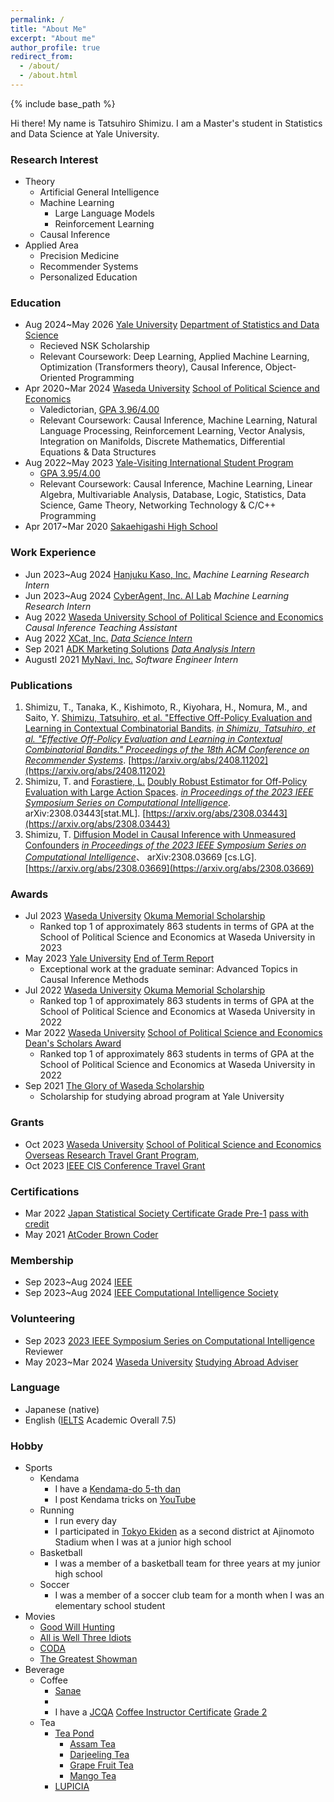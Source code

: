 ```yaml
---
permalink: /
title: "About Me"
excerpt: "About me"
author_profile: true
redirect_from: 
  - /about/
  - /about.html
---
```



{% include base_path %}

Hi there! My name is Tatsuhiro Shimizu. 
I am a Master's student in Statistics and Data Science at Yale University.

### Research Interest
* Theory
  * Artificial General Intelligence
  * Machine Learning
    * Large Language Models
    * Reinforcement Learning
  * Causal Inference
* Applied Area
  * Precision Medicine
  * Recommender Systems
  * Personalized Education

### Education
* Aug 2024~May 2026 [Yale University](https://yvisp.yale.edu/) [Department of Statistics and Data Science](https://statistics.yale.edu/)
  * Recieved NSK Scholarship
  * Relevant Coursework: Deep Learning, Applied Machine Learning, Optimization (Transformers theory), Causal Inference, Object-Oriented Programming
* Apr 2020~Mar 2024 [Waseda University](https://www.waseda.jp/top/) [School of Political Science and Economics](https://www.waseda.jp/fpse/pse/)
  * Valedictorian, [GPA 3.96/4.00](../files/Waseda_Transcript.pdf)
  * Relevant Coursework: Causal Inference, Machine Learning, Natural Language Processing, Reinforcement Learning, Vector Analysis, Integration on Manifolds, Discrete Mathematics, Differential Equations & Data Structures
* Aug 2022~May 2023 [Yale-Visiting International Student Program](https://yvisp.yale.edu/)
  * [GPA 3.95/4.00](../files/Yale_Transcript.pdf)
  * Relevant Coursework: Causal Inference, Machine Learning, Linear Algebra, Multivariable Analysis, Database, Logic, Statistics, Data Science, Game Theory, Networking Technology & C/C++ Programming
* Apr 2017~Mar 2020 [Sakaehigashi High School](https://www.sakaehigashi.ed.jp/)

### Work Experience
* Jun 2023~Aug 2024 [Hanjuku Kaso, Inc.](https://initial.inc/companies/A-37304) _Machine Learning Research Intern_
* Jun 2023~Aug 2024 [CyberAgent, Inc. AI Lab](https://cyberagent.ai/ailab/) _Machine Learning Research Intern_
* Aug 2022 [Waseda University School of Political Science and Economics]((https://www.waseda.jp/fpse/pse/)) _Causal Inference Teaching Assistant_
* Aug 2022 [XCat, Inc.](https://www.xcat.co.jp/ja/index.html) [_Data Science Intern_](https://www.jiji.com/jc/article?k=000000132.000025288&g=prt)
* Sep 2021 [ADK Marketing Solutions](https://www.adkms.jp/) [_Data Analysis Intern_](https://www.adk.jp/recruit/internship/summer/index_data.html)
* AugustI 2021 [MyNavi, Inc.](https://www.mynavi.jp/) _Software Engineer Intern_


### Publications
1. Shimizu, T., Tanaka, K., Kishimoto, R., Kiyohara, H., Nomura, M., and Saito, Y. [Shimizu, Tatsuhiro, et al. "Effective Off-Policy Evaluation and Learning in Contextual Combinatorial Bandits](../files/OPCB.pdf). [_in Shimizu, Tatsuhiro, et al. "Effective Off-Policy Evaluation and Learning in Contextual Combinatorial Bandits." Proceedings of the 18th ACM Conference on Recommender Systems_](https://recsys.acm.org/recsys24/). [https://arxiv.org/abs/2408.11202](https://arxiv.org/abs/2408.11202)
2. Shimizu, T. and [Forastiere, L.](https://ysph.yale.edu/profile/laura-forastiere/) [Doubly Robust Estimator for Off-Policy Evaluation with Large Action Spaces](../files/MDR.pdf). [_in Proceedings of the 2023 IEEE Symposium Series on Computational Intelligence_](https://attend.ieee.org/ssci-2023/). arXiv:2308.03443[stat.ML]. [https://arxiv.org/abs/2308.03443](https://arxiv.org/abs/2308.03443)
3.  Shimizu, T. [Diffusion Model in Causal Inference with Unmeasured Confounders](../files/BDCM.pdf) [_in Proceedings of the 2023 IEEE Symposium Series on Computational Intelligence_](https://attend.ieee.org/ssci-2023/)、 arXiv:2308.03669 [cs.LG].[https://arxiv.org/abs/2308.03669](https://arxiv.org/abs/2308.03669)

### Awards
* Jul 2023 [Waseda University](https://www.waseda.jp/top/) [Okuma Memorial Scholarship](https://www.waseda.jp/inst/scholarship/aid/programs/other/)
  * Ranked top 1 of approximately 863 students in terms of GPA at the School of Political Science and Economics at
Waseda University in 2023
* May 2023 [Yale University](https://www.yale.edu/) [End of Term Report](https://poorvucenter.yale.edu/teaching/teaching-how/chapter-7-teaching-yale-college/grading-and-other-academic-issues)
  * Exceptional work at the graduate seminar: Advanced Topics in Causal Inference Methods
* Jul 2022 [Waseda University](https://www.waseda.jp/top/) [Okuma Memorial Scholarship](https://www.waseda.jp/inst/scholarship/aid/programs/other/)
  * Ranked top 1 of approximately 863 students in terms of GPA at the School of Political Science and Economics at
Waseda University in 2022
* Mar 2022 [Waseda University](https://www.waseda.jp/top/) [School of Political Science and Economics](https://www.waseda.jp/fpse/pse/) [Dean's Scholars Award](https://www.waseda.jp/fpse/pse/news/2022/04/01/15279/)
  * Ranked top 1 of approximately 863 students in terms of GPA at the School of Political Science and Economics at
Waseda University in 2022
* Sep 2021 [The Glory of Waseda Scholarship](https://www.waseda.jp/inst/cie/from-waseda/aid/scholarship)
  * Scholarship for studying abroad program at Yale University


### Grants
* Oct 2023 [Waseda University](https://www.waseda.jp/top/) [School of Political Science and Economics](https://www.waseda.jp/fpse/pse/) [Overseas Research Travel Grant Program,](https://waseda-research-portal.jp/international/graduate-student/)
* Oct 2023 [IEEE CIS Conference Travel Grant](https://attend.ieee.org/ssci-2023/travel-grants/)

### Certifications
* Mar 2022 [Japan Statistical Society Certificate Grade Pre-1](https://www.toukei-kentei.jp/exam/grade1semi/) [pass with credit](https://static.toukei-kentei.jp/wp-content/uploads/20220905172033/cbt_exc202201-06_grade7-20220905172033-20220905172033.pdf)
* May 2021 [AtCoder Brown Coder](https://www.abc033.contest.atcoder.jp/users/Tatsuhiroo)

### Membership
* Sep 2023~Aug 2024 [IEEE](https://www.ieee.org/)
* Sep 2023~Aug 2024 [IEEE Computational Intelligence Society](https://cis.ieee.org/)

### Volunteering 
* Sep 2023 [2023 IEEE Symposium Series on Computational Intelligence](https://attend.ieee.org/ssci-2023/) Reviewer
* May 2023~Mar 2024 [Waseda University](https://www.waseda.jp/top/) [Studying Abroad Adviser](https://www.waseda.jp/inst/cie/from-waseda/advisor)


### Language
* Japanese (native)
* English ([IELTS](https://ielts.org/) Academic Overall 7.5)

### Hobby
* Sports
  * Kendama
    * I have a [Kendama-do 5-th dan](https://kendama.or.jp/tricks/advanced_tricks/)
    * I post Kendama tricks on [YouTube](https://www.youtube.com/channel/UCMJ2mmKDU7RDwqdCNU4pAuQ)
  * Running
    * I run every day
    * I participated in [Tokyo Ekiden]((https://www.kyoiku.metro.tokyo.lg.jp/school/content/physical_training_and_club_activity/ekiden.html)) as a second district at Ajinomoto Stadium when I was at a junior high school
  * Basketball
    * I was a member of a basketball team for three years at my junior high school
  * Soccer
    * I was a member of a soccer club team for a month when I was an elementary school student
* Movies
  * [Good Will Hunting](https://filmarks.com/movies/29792)
  * [All is Well Three Idiots](https://filmarks.com/movies/53954)
  * [CODA](https://filmarks.com/movies/96257)
  * [The Greatest Showman](https://filmarks.com/movies/60905)
* Beverage
  * Coffee
    * [Sanae](https://waseda-sanae.com/)
    * 
    * I have a [JCQA](https://kentei.jcqa.org/committee.html) [Coffee Instructor Certificate](https://kentei.jcqa.org/) [Grade 2](https://kentei.jcqa.org/about.html#gaiyo2)
  * Tea
    * [Tea Pond](https://teapond.jp/)
      * [Assam Tea](https://teapond.jp/collections/cafeinoff/products/1902)
      * [Darjeeling Tea](https://teapond.jp/collections/cafeinoff/products/1903)
      * [Grape Fruit Tea](https://teapond.jp/collections/fruitstea/products/4405)
      * [Mango Tea](https://teapond.jp/collections/fruitstea/products/4407)
    * [LUPICIA](https://www.lupicia.com/)
